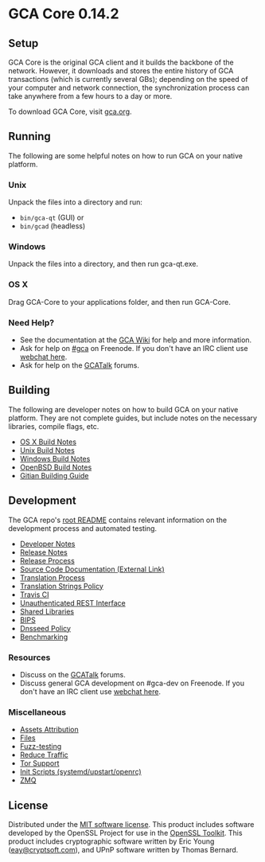 GCA Core 0.14.2
=====================

Setup
---------------------
GCA Core is the original GCA client and it builds the backbone of the network. However, it downloads and stores the entire history of GCA transactions (which is currently several GBs); depending on the speed of your computer and network connection, the synchronization process can take anywhere from a few hours to a day or more.

To download GCA Core, visit [gca.org](https://gca.org).

Running
---------------------
The following are some helpful notes on how to run GCA on your native platform.

### Unix

Unpack the files into a directory and run:

- `bin/gca-qt` (GUI) or
- `bin/gcad` (headless)

### Windows

Unpack the files into a directory, and then run gca-qt.exe.

### OS X

Drag GCA-Core to your applications folder, and then run GCA-Core.

### Need Help?

* See the documentation at the [GCA Wiki](https://gca.info/)
for help and more information.
* Ask for help on [#gca](http://webchat.freenode.net?channels=gca) on Freenode. If you don't have an IRC client use [webchat here](http://webchat.freenode.net?channels=gca).
* Ask for help on the [GCATalk](https://gcatalk.io/) forums.

Building
---------------------
The following are developer notes on how to build GCA on your native platform. They are not complete guides, but include notes on the necessary libraries, compile flags, etc.

- [OS X Build Notes](build-osx.md)
- [Unix Build Notes](build-unix.md)
- [Windows Build Notes](build-windows.md)
- [OpenBSD Build Notes](build-openbsd.md)
- [Gitian Building Guide](gitian-building.md)

Development
---------------------
The GCA repo's [root README](/README.md) contains relevant information on the development process and automated testing.

- [Developer Notes](developer-notes.md)
- [Release Notes](release-notes.md)
- [Release Process](release-process.md)
- [Source Code Documentation (External Link)](https://dev.visucore.com/gca/doxygen/)
- [Translation Process](translation_process.md)
- [Translation Strings Policy](translation_strings_policy.md)
- [Travis CI](travis-ci.md)
- [Unauthenticated REST Interface](REST-interface.md)
- [Shared Libraries](shared-libraries.md)
- [BIPS](bips.md)
- [Dnsseed Policy](dnsseed-policy.md)
- [Benchmarking](benchmarking.md)

### Resources
* Discuss on the [GCATalk](https://gcatalk.io/) forums.
* Discuss general GCA development on #gca-dev on Freenode. If you don't have an IRC client use [webchat here](http://webchat.freenode.net/?channels=gca-dev).

### Miscellaneous
- [Assets Attribution](assets-attribution.md)
- [Files](files.md)
- [Fuzz-testing](fuzzing.md)
- [Reduce Traffic](reduce-traffic.md)
- [Tor Support](tor.md)
- [Init Scripts (systemd/upstart/openrc)](init.md)
- [ZMQ](zmq.md)

License
---------------------
Distributed under the [MIT software license](/COPYING).
This product includes software developed by the OpenSSL Project for use in the [OpenSSL Toolkit](https://www.openssl.org/). This product includes
cryptographic software written by Eric Young ([eay@cryptsoft.com](mailto:eay@cryptsoft.com)), and UPnP software written by Thomas Bernard.
